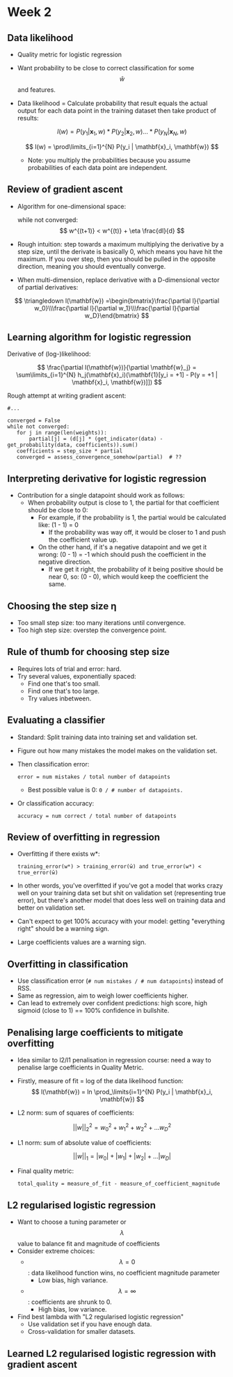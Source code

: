 # Week 2


## Data likelihood

* Quality metric for logistic regression
* Want probability to be close to correct classification for some $$ \hat{w} $$ and features.
* Data likelihood = Calculate probability that result equals the actual output for each data point in the training dataset then take product of results:

	$$ l(w) = P(y_1 | \mathbf{x}_1,w) * P(y_2 | \mathbf{x}_2,w) ... * P(y_N | \mathbf{x}_N,w) $$

	$$ l(w) = \prod\limits_{i=1}^{N} P(y_i | \mathbf{x}_i, \mathbf{w}) $$

	* Note: you multiply the probabilities because you assume probabilities of each data point are independent.

## Review of gradient ascent

* Algorithm for one-dimensional space:

	while not converged:
    $$ w^{(t+1)} < w^{(t)} + \eta \frac{dl}{d} $$

* Rough intuition: step towards a maximum multiplying the derivative by a step size, until the derivate is basically 0, which means you have hit the maximum. If you over step, then you should be pulled in the opposite direction, meaning you should eventually converge.

* When multi-dimension, replace derivative with a D-dimensional vector of partial derivatives:

$$ \triangledown l(\mathbf{w}) =\begin{bmatrix}\frac{\partial l}{\partial w_0}\\\frac{\partial l}{\partial w_1}\\\frac{\partial l}{\partial w_D}\end{bmatrix} $$

## Learning algorithm for logistic regression

Derivative of (log-)likelihood:

$$ \frac{\partial l(\mathbf{w})}{\partial \mathbf{w}_j} = \sum\limits_{i=1}^{N} h_j(\mathbf{x}_i)(\mathbf{1}[y_i = +1] - P(y = +1 | \mathbf{x}_i, \mathbf{w})]]) $$

Rough attempt at writing gradient ascent:

```
#...

converged = False
while not converged:
   for j in range(len(weights)):
       partial[j] = (d[j] * (get_indicator(data) - get_probability(data, coefficients)).sum()
   coefficients = step_size * partial
   converged = assess_convergence_somehow(partial)  # ??
```

## Interpreting derivative for logistic regression

* Contribution for a single datapoint should work as follows:
	* When probability output is close to 1, the partial for that coefficient should be close to 0:
		* For example, if the probability is 1, the partial would be calculated like: (1 - 1) = 0
			* If the probability was way off, it would be closer to 1 and push the coefficient value up.
		* On the other hand, if it's a negative datapoint and we get it wrong: (0 - 1) = -1 which should push the coefficient in the negative direction.
			* If we get it right, the probability of it being positive should be near 0, so: (0 - 0), which would keep the coefficient the same.

## Choosing the step size η

* Too small step size: too many iterations until convergence.
* Too high step size: overstep the convergence point.

## Rule of thumb for choosing step size

* Requires lots of trial and error: hard.
* Try several values, exponentially spaced:
	* Find one that's too small.
	* Find one that's too large.
	* Try values inbetween.

## Evaluating a classifier

* Standard: Split training data into training set and validation set.
* Figure out how many mistakes the model makes on the validation set.
* Then classification error:

  ```
  error = num mistakes / total number of datapoints
  ```

  * Best possible value is 0: ```0 / # number of datapoints.```

* Or classification accuracy:

  ```
  accuracy = num correct / total number of datapoints
  ```

## Review of overfitting in regression

* Overfitting if there exists w*:

  ```
  training_error(w*) > training_error(ŵ) and true_error(w*) < true_error(ŵ)
  ```

* In other words, you've overfitted if you've got a model that works crazy well on your training data set but shit on validation set (representing true error), but there's another model that does less well on training data and better on validation set.
* Can't expect to get 100% accuracy with your model: getting "everything right" should be a warning sign.
* Large coefficients values are a warning sign.

## Overfitting in classification

* Use classification error (``# num mistakes / # num datapoints``) instead of RSS.
* Same as regression, aim to weigh lower coefficients higher.
* Can lead to extremely over confident predictions: high score, high sigmoid (close to 1) == 100% confidence in bullshite.

## Penalising large coefficients to mitigate overfitting

* Idea similar to l2/l1 penalisation in regression course: need a way to penalise large coefficients in Quality Metric.
* Firstly, measure of fit = log of the data likelihood function:
    $$ l(\mathbf{w}) = ln \prod_\limits{i=1}^{N} P(y_i | \mathbf{x}_i, \mathbf{w}) $$

* L2 norm: sum of squares of coefficients:

   $$ ||w||_2^2 = w_0^2 + w_1^2 + w_2^2 + ... w_D^2 $$

* L1 norm: sum of absolute value of coefficients:

    $$ ||w||_1 = |w_0| + |w_1| + |w_2| + ... |w_D| $$

* Final quality metric:

    ```
    total_quality = measure_of_fit - measure_of_coefficient_magnitude
    ```

## L2 regularised logistic regression

* Want to choose a tuning parameter or $$ \lambda $$ value to balance fit and magnitude of coefficients
* Consider extreme choices:
	* $$ \lambda = 0 $$: data likelihood function wins, no coefficient magnitude parameter
		* Low bias, high variance.
	* $$ \lambda = \infty $$: coefficients are shrunk to 0.
		* High bias, low variance.
* Find best lambda with "L2 regularised logistic regression"
	* Use validation set if you have enough data.
	* Cross-validation for smaller datasets.

## Learned L2 regularised logistic regression with gradient ascent